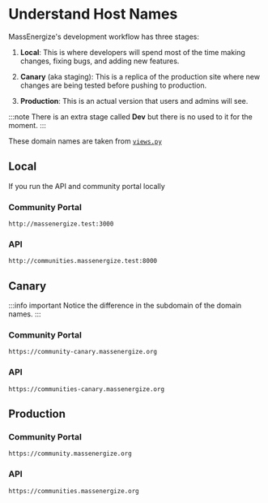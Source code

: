 # Understand Host Names

MassEnergize's development workflow has three stages:

1. **Local**: This is where developers will spend most of the time making changes, fixing bugs, and adding new features.

2. **Canary** (aka staging): This is a replica of the production site where new changes are being tested before pushing to production.

3. **Production**: This is an actual version that users and admins will see.

:::note
There is an extra stage called **Dev** but there is no used to it for the moment.
:::

These domain names are taken from [`views.py`](https://github.com/massenergize/api/blob/development/src/website/views.py)

## Local

If you run the API and community portal locally

### Community Portal

`http://massenergize.test:3000`

### API

`http://communities.massenergize.test:8000`

## Canary

:::info important
Notice the difference in the subdomain of the domain names.
:::

### Community Portal

`https://community-canary.massenergize.org`

### API

`https://communities-canary.massenergize.org`

## Production

### Community Portal

`https://community.massenergize.org`

### API

`https://communities.massenergize.org`
